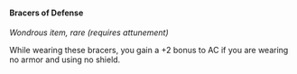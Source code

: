 #### Bracers of Defense

*Wondrous item, rare (requires attunement)*

While wearing these bracers, you gain a +2 bonus to AC if you are wearing no armor and using no shield.
